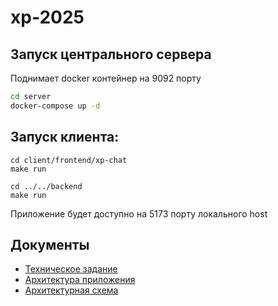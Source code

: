 # xp-2025

## Запуск центрального сервера
Поднимает docker контейнер на 9092 порту
```bash
cd server
docker-compose up -d
```

## Запуск клиента:
```
cd client/frontend/xp-chat
make run

cd ../../backend
make run

```
Приложение будет доступно на 5173 порту локального host

## Документы
- [Техническое задание](docs/KR.txt)
- [Архитектура приложения](docs/architecture.md)
- [Архитектурная схема](docs/image.png)